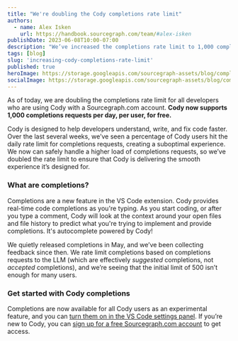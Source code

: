 ```yaml
---
title: "We're doubling the Cody completions rate limit"
authors:
  - name: Alex Isken
    url: https://handbook.sourcegraph.com/team/#alex-isken
publishDate: 2023-06-08T10:00-07:00
description: "We’ve increased the completions rate limit to 1,000 completions per day for Sourcegraph.com users."
tags: [blog]
slug: 'increasing-cody-completions-rate-limit'
published: true
heroImage: https://storage.googleapis.com/sourcegraph-assets/blog/completions-rate-limit-hero.png
socialImage: https://storage.googleapis.com/sourcegraph-assets/blog/completions-rate-limit-hero.png
---
```


As of today, we are doubling the completions rate limit for all developers who are using Cody with a Sourcegraph.com account. **Cody now supports 1,000 completions requests per day, per user, for free.**

Cody is designed to help developers understand, write, and fix code faster. Over the last several weeks, we’ve seen a percentage of Cody users hit the daily rate limit for completions requests, creating a suboptimal experience. We now can safely handle a higher load of completions requests, so we’ve doubled the rate limit to ensure that Cody is delivering the smooth experience it’s designed for.

### What are completions?

Completions are a new feature in the VS Code extension. Cody provides real-time code completions as you're typing. As you start coding, or after you type a comment, Cody will look at the context around your open files and file history to predict what you're trying to implement and provide completions. It's autocomplete powered by Cody!

<YouTube
  title="Sourcegraph Cody: Inline Assist" 
  id="QV2R660Jur4"
  showTitle={false}
/>

We quietly released completions in May, and we’ve been collecting feedback since then. We rate limit completions based on completions requests to the LLM (which are effectively *suggested* completions, not *accepted* completions), and we’re seeing that the initial limit of 500 isn’t enough for many users. 

### Get started with Cody completions

Completions are now available for all Cody users as an experimental feature, and you can [turn them on in the VS Code settings panel](https://docs.sourcegraph.com/cody/completions). If you’re new to Cody, you can [sign up for a free Sourcegraph.com account](https://sourcegraph.com/sign-up) to get access.
